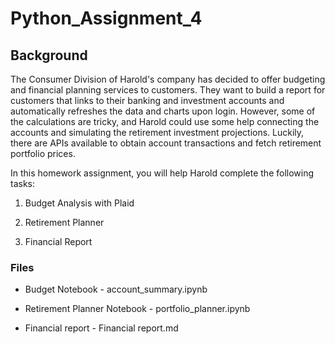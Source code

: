 # Python_Assignment_4

## Background

The Consumer Division of Harold's company has decided to offer budgeting and financial planning services to customers. They want to build a report for customers that links to their banking and investment accounts and automatically refreshes the data and charts upon login. However, some of the calculations are tricky, and Harold could use some help connecting the accounts and simulating the retirement investment projections. Luckily, there are APIs available to obtain account transactions and fetch retirement portfolio prices.

In this homework assignment, you will help Harold complete the following tasks:

1. Budget Analysis with Plaid

2. Retirement Planner

3. Financial Report

### Files

* Budget Notebook - account_summary.ipynb

* Retirement Planner Notebook - portfolio_planner.ipynb

* Financial report - Financial report.md